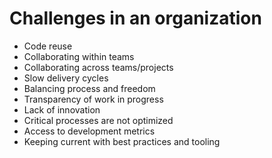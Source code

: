 # Challenges in an organization

- Code reuse 
- Collaborating within teams
- Collaborating across teams/projects
- Slow delivery cycles
- Balancing process and freedom
- Transparency of work in progress
- Lack of innovation
- Critical processes are not optimized
- Access to development metrics
- Keeping current with best practices and tooling
